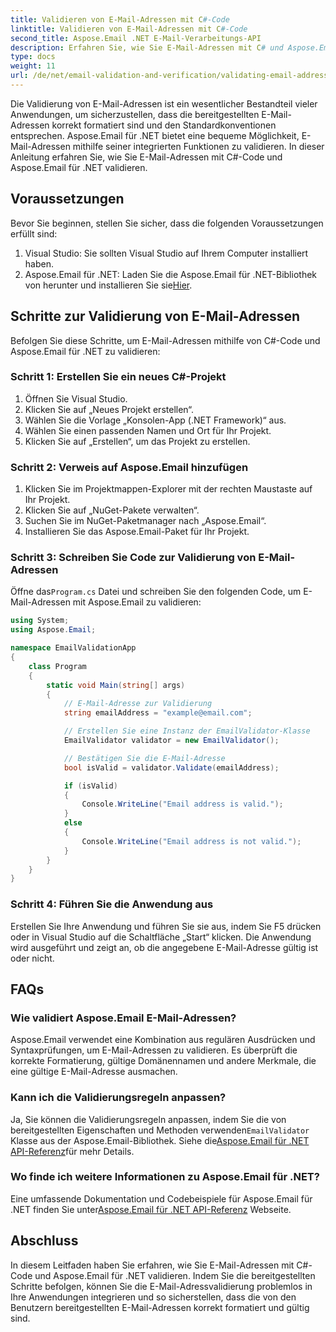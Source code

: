 ```yaml
---
title: Validieren von E-Mail-Adressen mit C#-Code
linktitle: Validieren von E-Mail-Adressen mit C#-Code
second_title: Aspose.Email .NET E-Mail-Verarbeitungs-API
description: Erfahren Sie, wie Sie E-Mail-Adressen mit C# und Aspose.Email für .NET validieren. Stellen Sie sicher, dass Ihre E-Mail-Daten in Ihren Anwendungen korrekt sind.
type: docs
weight: 11
url: /de/net/email-validation-and-verification/validating-email-addresses-using-csharp-code/
---
```


Die Validierung von E-Mail-Adressen ist ein wesentlicher Bestandteil vieler Anwendungen, um sicherzustellen, dass die bereitgestellten E-Mail-Adressen korrekt formatiert sind und den Standardkonventionen entsprechen. Aspose.Email für .NET bietet eine bequeme Möglichkeit, E-Mail-Adressen mithilfe seiner integrierten Funktionen zu validieren. In dieser Anleitung erfahren Sie, wie Sie E-Mail-Adressen mit C#-Code und Aspose.Email für .NET validieren.

## Voraussetzungen

Bevor Sie beginnen, stellen Sie sicher, dass die folgenden Voraussetzungen erfüllt sind:

1. Visual Studio: Sie sollten Visual Studio auf Ihrem Computer installiert haben.
2.  Aspose.Email für .NET: Laden Sie die Aspose.Email für .NET-Bibliothek von herunter und installieren Sie sie[Hier](https://releases.aspose.com/email/net).

## Schritte zur Validierung von E-Mail-Adressen

Befolgen Sie diese Schritte, um E-Mail-Adressen mithilfe von C#-Code und Aspose.Email für .NET zu validieren:

### Schritt 1: Erstellen Sie ein neues C#-Projekt

1. Öffnen Sie Visual Studio.
2. Klicken Sie auf „Neues Projekt erstellen“.
3. Wählen Sie die Vorlage „Konsolen-App (.NET Framework)“ aus.
4. Wählen Sie einen passenden Namen und Ort für Ihr Projekt.
5. Klicken Sie auf „Erstellen“, um das Projekt zu erstellen.

### Schritt 2: Verweis auf Aspose.Email hinzufügen

1. Klicken Sie im Projektmappen-Explorer mit der rechten Maustaste auf Ihr Projekt.
2. Klicken Sie auf „NuGet-Pakete verwalten“.
3. Suchen Sie im NuGet-Paketmanager nach „Aspose.Email“.
4. Installieren Sie das Aspose.Email-Paket für Ihr Projekt.

### Schritt 3: Schreiben Sie Code zur Validierung von E-Mail-Adressen

 Öffne das`Program.cs` Datei und schreiben Sie den folgenden Code, um E-Mail-Adressen mit Aspose.Email zu validieren:

```csharp
using System;
using Aspose.Email;

namespace EmailValidationApp
{
    class Program
    {
        static void Main(string[] args)
        {
            // E-Mail-Adresse zur Validierung
            string emailAddress = "example@email.com";

            // Erstellen Sie eine Instanz der EmailValidator-Klasse
            EmailValidator validator = new EmailValidator();

            // Bestätigen Sie die E-Mail-Adresse
            bool isValid = validator.Validate(emailAddress);

            if (isValid)
            {
                Console.WriteLine("Email address is valid.");
            }
            else
            {
                Console.WriteLine("Email address is not valid.");
            }
        }
    }
}
```

### Schritt 4: Führen Sie die Anwendung aus

Erstellen Sie Ihre Anwendung und führen Sie sie aus, indem Sie F5 drücken oder in Visual Studio auf die Schaltfläche „Start“ klicken. Die Anwendung wird ausgeführt und zeigt an, ob die angegebene E-Mail-Adresse gültig ist oder nicht.

## FAQs

### Wie validiert Aspose.Email E-Mail-Adressen?

Aspose.Email verwendet eine Kombination aus regulären Ausdrücken und Syntaxprüfungen, um E-Mail-Adressen zu validieren. Es überprüft die korrekte Formatierung, gültige Domänennamen und andere Merkmale, die eine gültige E-Mail-Adresse ausmachen.

### Kann ich die Validierungsregeln anpassen?

 Ja, Sie können die Validierungsregeln anpassen, indem Sie die von bereitgestellten Eigenschaften und Methoden verwenden`EmailValidator` Klasse aus der Aspose.Email-Bibliothek. Siehe die[Aspose.Email für .NET API-Referenz](https://reference.aspose.com/email/net/aspose.email/tools/emailvalidator)für mehr Details.

### Wo finde ich weitere Informationen zu Aspose.Email für .NET?

 Eine umfassende Dokumentation und Codebeispiele für Aspose.Email für .NET finden Sie unter[Aspose.Email für .NET API-Referenz](https://reference.aspose.com/email/net) Webseite.

## Abschluss

In diesem Leitfaden haben Sie erfahren, wie Sie E-Mail-Adressen mit C#-Code und Aspose.Email für .NET validieren. Indem Sie die bereitgestellten Schritte befolgen, können Sie die E-Mail-Adressvalidierung problemlos in Ihre Anwendungen integrieren und so sicherstellen, dass die von den Benutzern bereitgestellten E-Mail-Adressen korrekt formatiert und gültig sind.